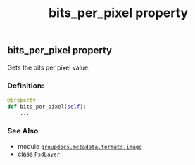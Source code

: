 ﻿---
title: bits_per_pixel property
second_title: GroupDocs.Metadata for Python via .NET API References
description: 
type: docs
url: /python-net/groupdocs.metadata.formats.image/psdlayer/bits_per_pixel/
is_root: false
weight: 100
---

## bits_per_pixel property


Gets the bits per pixel value.
### Definition:
```python
@property
def bits_per_pixel(self):
    ...
```

### See Also
* module [`groupdocs.metadata.formats.image`](../../)
* class [`PsdLayer`](/metadata/python-net/groupdocs.metadata.formats.image/psdlayer)
